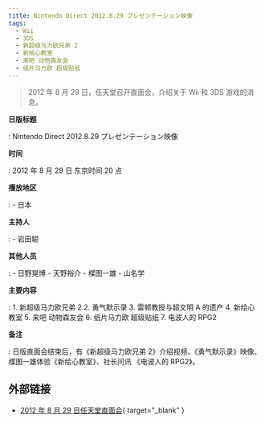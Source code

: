 ```yaml
---
title: Nintendo Direct 2012.8.29 プレゼンテーション映像
tags:
  - Wii
  - 3DS
  - 新超级马力欧兄弟 2
  - 新绘心教室
  - 来吧 动物森友会
  - 纸片马力欧 超级贴纸
---
```


> 2012 年 8 月 29 日，任天堂召开直面会，介绍关于 Wii 和 3DS 游戏的消息。

**日版标题**

:   Nintendo Direct 2012.8.29 プレゼンテーション映像

**时间**

:   2012 年 8 月 29 日 东京时间 20 点

**播放地区**

:   - 日本

**主持人**

:   - 岩田聪

**其他人员**

:   - 日野晃博
	- 天野裕介
	- 楳图一雄
	- 山名学

**主要内容**

:	1. 新超级马力欧兄弟 2
	2. 勇气默示录
	3. 雷顿教授与超文明 A 的遗产
	4. 新绘心教室
	5. 来吧 动物森友会
	6. 纸片马力欧 超级贴纸
	7. 电波人的 RPG2

**备注**

:   日版直面会结束后，有《新超级马力欧兄弟 2》介绍视频、《勇气默示录》映像、楳图一雄体验《新绘心教室》、社长问讯 《电波人的 RPG2》。

## 外部链接

- [2012 年 8 月 29 日任天堂直面会](https://www.bilibili.com/video/BV15J411R7ki/){ target="_blank" }
